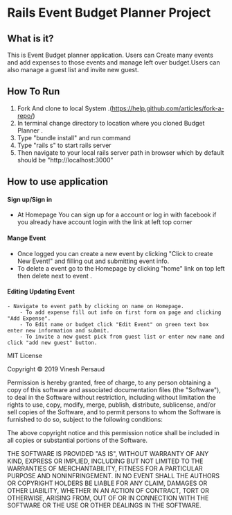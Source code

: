 # Rails Event Budget Planner Project


## What is it?
This is Event Budget planner application. Users can Create many events and add expenses to those events and manage left over budget.Users can also manage a guest list and invite new guest.

## How To Run
  1. Fork  And clone to local System .(https://help.github.com/articles/fork-a-repo/)
  2. In terminal change directory to location where you cloned Budget Planner .
  3. Type "bundle install" and run command
  4. Type "rails s" to start rails server
  5. Then navigate to  your local rails server path in browser which by default should be "http://localhost:3000"

## How to use application
  #### Sign up/Sign in
  -  At Homepage You can sign up for a account or log in with facebook
     if you already have account login with the link at left top corner
  #### Mange Event
  - Once logged you can create  a new event by clicking "Click to create New Event!" and filling out and submitting event info.
  - To delete a event go to the Homepage by clicking "home" link on top left then delete next to event .

  #### Editing Updating Event
    - Navigate to event path by clicking on name on Homepage.
        - To add expense fill out info on first form on page and clicking "Add Expense".
        - To Edit name or budget click "Edit Event" on green text box enter new information and submit.
        - To invite a new guest pick from guest list or enter new name and click "add new guest" button.

MIT License

Copyright © 2019  Vinesh Persaud

Permission is hereby granted, free of charge, to any person obtaining a copy
of this software and associated documentation files (the "Software"), to deal
in the Software without restriction, including without limitation the rights
to use, copy, modify, merge, publish, distribute, sublicense, and/or sell
copies of the Software, and to permit persons to whom the Software is
furnished to do so, subject to the following conditions:

The above copyright notice and this permission notice shall be included in all
copies or substantial portions of the Software.

THE SOFTWARE IS PROVIDED "AS IS", WITHOUT WARRANTY OF ANY KIND, EXPRESS OR
IMPLIED, INCLUDING BUT NOT LIMITED TO THE WARRANTIES OF MERCHANTABILITY,
FITNESS FOR A PARTICULAR PURPOSE AND NONINFRINGEMENT. IN NO EVENT SHALL THE
AUTHORS OR COPYRIGHT HOLDERS BE LIABLE FOR ANY CLAIM, DAMAGES OR OTHER
LIABILITY, WHETHER IN AN ACTION OF CONTRACT, TORT OR OTHERWISE, ARISING FROM,
OUT OF OR IN CONNECTION WITH THE SOFTWARE OR THE USE OR OTHER DEALINGS IN THE
SOFTWARE.
